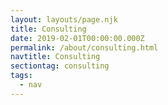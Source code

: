 ```yaml
---
layout: layouts/page.njk
title: Consulting
date: 2019-02-01T00:00:00.000Z
permalink: /about/consulting.html
navtitle: Consulting
sectiontag: consulting
tags:
  - nav
---
```

